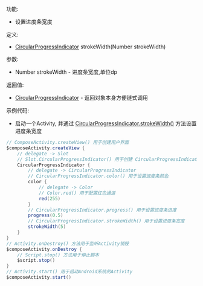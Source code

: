 功能:

+ 设置进度条宽度

定义:

+ [CircularProgressIndicator](/API/UI/Compose/Widget/CircularProgressIndicator/README.md) strokeWidth(Number
  strokeWidth)

参数:

+ Number strokeWidth - 进度条宽度,单位dp

返回值:

+ [CircularProgressIndicator](/API/UI/Compose/Widget/CircularProgressIndicator/README.md) - 返回对象本身方便链式调用

示例代码:

+ 启动一个Activity,
  并通过 [CircularProgressIndicator.strokeWidth()](/API/UI/Compose/Widget/CircularProgressIndicator/README.md?id=strokeWidth)
  方法设置进度条宽度

```groovy
// ComposeActivity.createView() 用于创建用户界面
$composeActivity.createView {
    // delegate -> Slot
    // Slot.CircularProgressIndicator() 用于创建 CircularProgressIndicator 可组合项
    CircularProgressIndicator {
        // delegate -> CircularProgressIndicator
        // CircularProgressIndicator.color() 用于设置进度条颜色
        color {
            // delegate -> Color
            // Color.red() 用于配置红色通道
            red(255)
        }
        // CircularProgressIndicator.progress() 用于设置进度条进度
        progress(0.5)
        // CircularProgressIndicator.strokeWidth() 用于设置进度条宽度
        strokeWidth(5)
    }
}
// Activity.onDestroy() 方法用于监听Activity销毁
$composeActivity.onDestroy {
    // Script.stop() 方法用于停止脚本
    $script.stop()
}
// Activity.start() 用于启动Android系统的Activity
$composeActivity.start()
```